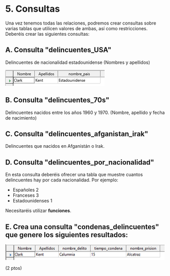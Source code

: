 # 5. Consultas

Una vez tenemos todas las relaciones, podremos crear consultas sobre varias tablas que utilicen valores de ambas, así como restricciones. Deberéis crear las siguientes consultas:

## A. Consulta "delincuentes_USA"

Delincuentes de nacionalidad estadounidense (Nombres y apellidos)

![imagen](img/2022-12-01-09-17-11.png)

## B. Consulta "delincuentes_70s"

Delincuentes nacidos entre los años 1960 y 1970. (Nombre, apellido y fecha de nacimiento)

## C. Consulta "delincuentes_afganistan_irak"

Delincuentes que nacidos en Afganistán o Irak.

## D. Consulta "delincuentes_por_nacionalidad"

En esta consulta deberéis ofrecer una tabla que muestre cuantos delincuentes hay por cada nacionalidad. Por ejemplo:

- Españoles 2
- Franceses 3
- Estadounidenses 1

Necesitaréis utilizar **funciones**.

## E. Crea una consulta "condenas_delincuentes" que genere los siguientes resultados:

![imagen](img/2022-12-01-09-17-19.png)

(2 ptos)